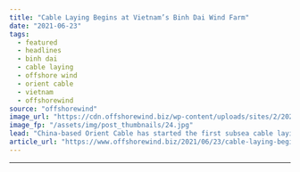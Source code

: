 ```yaml
---
title: "Cable Laying Begins at Vietnam’s Binh Dai Wind Farm"
date: "2021-06-23"
tags: 
  - featured
  - headlines
  - binh dai
  - cable laying
  - offshore wind
  - orient cable
  - vietnam
  - offshorewind
source: "offshorewind"
image_url: "https://cdn.offshorewind.biz/wp-content/uploads/sites/2/2021/06/23111517/Cable-Laying-Begins-at-Vietnams-Binh-Dai-Wind-Farm.jpg"
image_fp: "/assets/img/post_thumbnails/24.jpg"
lead: "China-based Orient Cable has started the first subsea cable laying work at the Binh"
article_url: "https://www.offshorewind.biz/2021/06/23/cable-laying-begins-at-vietnams-binh-dai-wind-farm/"
---
```


---
